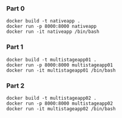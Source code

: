 ### Part 0
```
docker build -t nativeapp .
docker run -p 8000:8000 nativeapp
docker run -it nativeapp /bin/bash
```

### Part 1
```
docker build -t multistageapp01 .
docker run -p 8000:8000 multistageapp01
docker run -it multistageapp01 /bin/bash
```

### Part 2
```
docker build -t multistageapp02 .
docker run -p 8000:8000 multistageapp02
docker run -it multistageapp02 /bin/bash
```